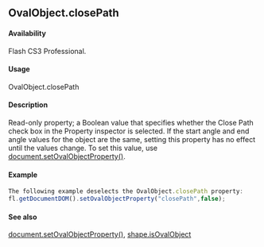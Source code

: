 ## OvalObject.closePath

#### Availability

Flash CS3 Professional.

#### Usage

OvalObject.closePath

#### Description

Read-only property; a Boolean value that specifies whether the Close Path check box in the Property inspector is selected. If the start angle and end angle values for the object are the same, setting this property has no effect until the values change.
To set this value, use [document.setOvalObjectProperty()](#!AdobeDocs/developers-animatesdk-docs/test/Document_object/docum590.md).

#### Example

```javascript
The following example deselects the OvalObject.closePath property:
fl.getDocumentDOM().setOvalObjectProperty("closePath",false);

```
#### See also

[document.setOvalObjectProperty()](#!AdobeDocs/developers-animatesdk-docs/test/Document_object/docum590.md), [shape.isOvalObject](#!AdobeDocs/developers-animatesdk-docs/test/Shape_object/shape9.md)

